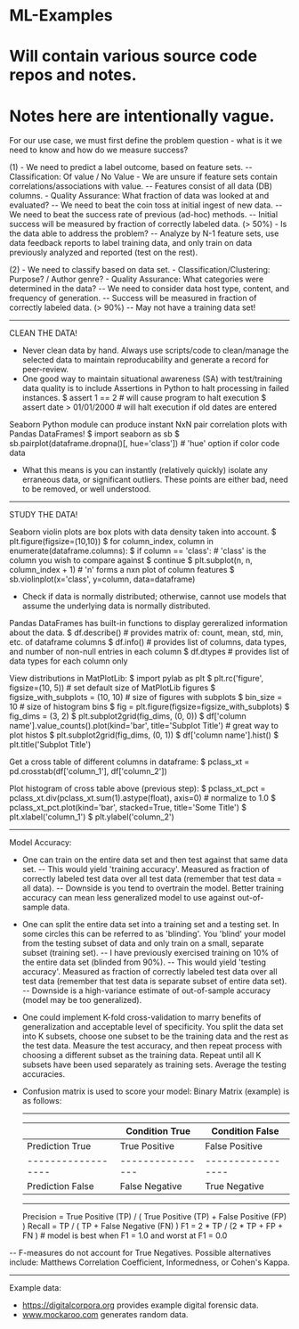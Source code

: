 # ML-Examples
# Will contain various source code repos and notes.
# Notes here are intentionally vague.

For our use case, we must first define the problem question - what is it we need to know
and how do we measure success?

(1) - We need to predict a label outcome, based on feature sets.
    -- Classification: Of value / No Value
    - We are unsure if feature sets contain correlations/associations with value.
    -- Features consist of all data (DB) columns.
    - Quality Assurance: What fraction of data was looked at and evaluated?
    -- We need to beat the coin toss at initial ingest of new data.
    -- We need to beat the success rate of previous (ad-hoc) methods.
    -- Initial success will be measured by fraction of correctly labeled data. (> 50%)
    - Is the data able to address the problem?
    -- Analyze by N-1 feature sets, use data feedback reports to label training data, and
       only train on data previously analyzed and reported (test on the rest).

(2) - We need to classify based on data set.
    - Classification/Clustering: Purpose? / Author genre?
    - Quality Assurance: What categories were determined in the data?
    -- We need to consider data host type, content, and frequency of generation.
    -- Success will be measured in fraction of correctly labeled data. (> 90%)
    -- May not have a training data set!

_____________________________________________________________________________________________

CLEAN THE DATA!

- Never clean data by hand. Always use scripts/code to clean/manage the selected data to
  maintain reproducability and generate a record for peer-review.
- One good way to maintain situational awareness (SA) with test/training data quality is
  to include Assertions in Python to halt processing in failed instances.
$ assert 1 == 2 # will cause program to halt execution
$ assert date > 01/01/2000 # will halt execution if old dates are entered

Seaborn Python module can produce instant NxN pair correlation plots with Pandas DataFrames!
$ import seaborn as sb
$ sb.pairplot(dataframe.dropna()[, hue='class']) # 'hue' option if color code data

- What this means is you can instantly (relatively quickly) isolate any erraneous data, or
  significant outliers. These points are either bad, need to be removed, or well understood.

_____________________________________________________________________________________________

STUDY THE DATA!

Seaborn violin plots are box plots with data density taken into account.
$ plt.figure(figsize=(10,10))
$ for column_index, column in enumerate(dataframe.columns):
$    if column == 'class': # 'class' is the column you wish to compare against
$       continue
$    plt.subplot(n, n, column_index + 1) # 'n' forms a nxn plot of column features
$    sb.violinplot(x='class', y=column, data=dataframe)

- Check if data is normally distributed; otherwise, cannot use models that assume the underlying
  data is normally distributed.

Pandas DataFrames has built-in functions to display gereralized information about the data.
$ df.describe() # provides matrix of: count, mean, std, min, etc. of dataframe columns
$ df.info() # provides list of columns, data types, and number of non-null entries in each column
$ df.dtypes # provides list of data types for each column only

View distributions in MatPlotLib:
$ import pylab as plt
$ plt.rc('figure', figsize=(10, 5)) # set default size of MatPlotLib figures
$ figsize_with_subplots = (10, 10) # size of figures with subplots
$ bin_size = 10 # size of histogram bins
$ fig = plt.figure(figsize=figsize_with_subplots)
$ fig_dims = (3, 2)
$ plt.subplot2grid(fig_dims, (0, 0))
$ df['column name'].value_counts().plot(kind='bar', title='Subplot Title') # great way to plot histos
$ plt.subplot2grid(fig_dims, (0, 1))
$ df['column name'].hist()
$ plt.title('Subplot Title')

Get a cross table of different columns in dataframe:
$ pclass_xt = pd.crosstab(df['column_1'], df['column_2'])

Plot histogram of cross table above (previous step):
$ pclass_xt_pct = pclass_xt.div(pclass_xt.sum(1).astype(float), axis=0) # normalize to 1.0
$ pclass_xt_pct.plot(kind='bar', stacked=True, title='Some Title')
$ plt.xlabel('column_1')
$ plt.ylabel('column_2')

_____________________________________________________________________________________________

Model Accuracy:

- One can train on the entire data set and then test against that same data set.
-- This would yield 'training accuracy'. Measured as fraction of correctly labeled test data
   over all test data (remember that test data = all data).
-- Downside is you tend to overtrain the model.  Better training accuracy can mean less
   generalized model to use against out-of-sample data.

- One can split the entire data set into a training set and a testing set. In some circles
  this can be referred to as 'blinding'. You 'blind' your model from the testing subset of data
  and only train on a small, separate subset (training set).
-- I have previously exercised training on 10% of the entire data set (blinded from 90%).
-- This would yield 'testing accuracy'. Measured as fraction of correctly labeled test data
   over all test data (remember that test data is separate subset of entire data set).
-- Downside is a high-variance estimate of out-of-sample accuracy (model may be too generalized).

- One could implement K-fold cross-validation to marry benefits of generalization and
  acceptable level of specificity. You split the data set into K subsets, choose one subset
  to be the training data and the rest as the test data. Measure the test accuracy, and then
  repeat process with choosing a different subset as the training data. Repeat until all
  K subsets have been used separately as training sets. Average the testing accuracies.

- Confusion matrix is used to score your model: Binary Matrix (example) is as follows:

  -------------------------------------------------------
  |                  | Condition True | Condition False |
  |------------------|----------------|-----------------|
  | Prediction True  | True Positive  | False Positive  |
  |------------------|----------------|-----------------|
  | Prediction False | False Negative | True Negative   |
  -------------------------------------------------------

  Precision = True Positive (TP) / ( True Positive (TP) + False Positive (FP) )
  Recall = TP / ( TP + False Negative (FN) )
  F1 = 2 * TP / (2 * TP + FP + FN )  # model is best when F1 = 1.0 and worst at F1 = 0.0

-- F-measures do not account for True Negatives. Possible alternatives include:
   Matthews Correlation Coefficient, Informedness, or Cohen's Kappa.

____________________________________________________________________________________________

Example data:

- https://digitalcorpora.org provides example digital forensic data.
- www.mockaroo.com generates random data.
